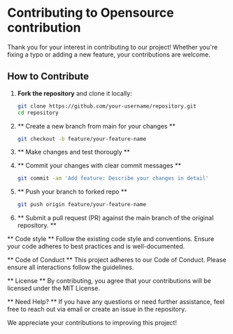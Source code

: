 # Contributing to Opensource contribution 

Thank you for your interest in contributing to our project! Whether you're fixing a typo or adding a new feature, your contributions are welcome.

## How to Contribute

1. **Fork the repository** and clone it locally:
   
   ```bash
   git clone https://github.com/your-username/repository.git
   cd repository

2. ** Create a new branch from main for your changes **
   ```bash
   git checkout -b feature/your-feature-name

3. ** Make changes and test thorougly **
   

5. ** Commit your changes with clear commit messages **
   ```bash
   git commit -am 'Add feature: Describe your changes in detail'


6. ** Push your branch to forked repo **
   ```bash
   git push origin feature/your-feature-name

7. ** Submit a pull request (PR) against the main branch of the original repository. **


** Code style **
Follow the existing code style and conventions.
Ensure your code adheres to best practices and is well-documented.


** Code of Conduct **
This project adheres to our Code of Conduct. Please ensure all interactions follow the guidelines.

** License **
By contributing, you agree that your contributions will be licensed under the MIT License.

** Need Help? **
If you have any questions or need further assistance, feel free to reach out via email or create an issue in the repository.

We appreciate your contributions to improving this project!

